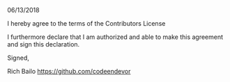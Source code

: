 06/13/2018

I hereby agree to the terms of the Contributors License

I furthermore declare that I am authorized and able to make this
agreement and sign this declaration.

Signed,

Rich Bailo
https://github.com/codeendevor
